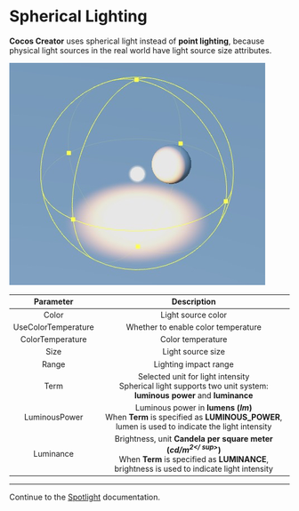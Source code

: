 # Spherical Lighting

__Cocos Creator__ uses spherical light instead of **point lighting**, because physical light sources in the real world have light source size attributes.

![sphere light](sphere-light.jpg)

| Parameter | Description |
|:-------:|:---:|
| Color | Light source color |
| UseColorTemperature | Whether to enable color temperature |
| ColorTemperature | Color temperature |
| Size | Light source size |
| Range | Lighting impact range |
| Term | Selected unit for light intensity <br> Spherical light supports two unit system: **luminous power** and **luminance** |
| LuminousPower | Luminous power in **lumens (*lm*)** <br> When __Term__ is specified as __LUMINOUS_POWER__, lumen is used to indicate the light intensity |
| Luminance | Brightness, unit **Candela per square meter (*cd/m<sup>2</ sup>*)** <br>When __Term__ is specified as __LUMINANCE__, brightness is used to indicate light intensity |

---

Continue to the [Spotlight](spot-light.md) documentation.
